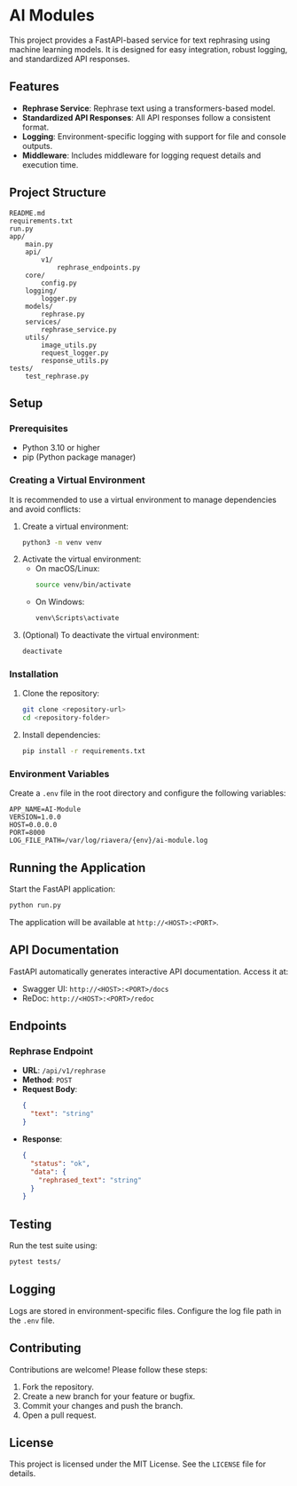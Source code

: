 # AI Modules

This project provides a FastAPI-based service for text rephrasing using machine learning models. It is designed for easy integration, robust logging, and standardized API responses.

## Features
- **Rephrase Service**: Rephrase text using a transformers-based model.
- **Standardized API Responses**: All API responses follow a consistent format.
- **Logging**: Environment-specific logging with support for file and console outputs.
- **Middleware**: Includes middleware for logging request details and execution time.

## Project Structure
```
README.md
requirements.txt
run.py
app/
    main.py
    api/
        v1/
            rephrase_endpoints.py
    core/
        config.py
    logging/
        logger.py
    models/
        rephrase.py
    services/
        rephrase_service.py
    utils/
        image_utils.py
        request_logger.py
        response_utils.py
tests/
    test_rephrase.py
```

## Setup

### Prerequisites
- Python 3.10 or higher
- pip (Python package manager)

### Creating a Virtual Environment
It is recommended to use a virtual environment to manage dependencies and avoid conflicts:

1. Create a virtual environment:
   ```bash
   python3 -m venv venv
   ```
2. Activate the virtual environment:
   - On macOS/Linux:
     ```bash
     source venv/bin/activate
     ```
   - On Windows:
     ```bash
     venv\Scripts\activate
     ```
3. (Optional) To deactivate the virtual environment:
   ```bash
   deactivate
   ```

### Installation
1. Clone the repository:
   ```bash
   git clone <repository-url>
   cd <repository-folder>
   ```
2. Install dependencies:
   ```bash
   pip install -r requirements.txt
   ```

### Environment Variables
Create a `.env` file in the root directory and configure the following variables:
```
APP_NAME=AI-Module
VERSION=1.0.0
HOST=0.0.0.0
PORT=8000
LOG_FILE_PATH=/var/log/riavera/{env}/ai-module.log
```

## Running the Application
Start the FastAPI application:
```bash
python run.py
```

The application will be available at `http://<HOST>:<PORT>`.

## API Documentation
FastAPI automatically generates interactive API documentation. Access it at:
- Swagger UI: `http://<HOST>:<PORT>/docs`
- ReDoc: `http://<HOST>:<PORT>/redoc`

## Endpoints

### Rephrase Endpoint
- **URL**: `/api/v1/rephrase`
- **Method**: `POST`
- **Request Body**:
  ```json
  {
    "text": "string"
  }
  ```
- **Response**:
  ```json
  {
    "status": "ok",
    "data": {
      "rephrased_text": "string"
    }
  }
  ```

## Testing
Run the test suite using:
```bash
pytest tests/
```

## Logging
Logs are stored in environment-specific files. Configure the log file path in the `.env` file.

## Contributing
Contributions are welcome! Please follow these steps:
1. Fork the repository.
2. Create a new branch for your feature or bugfix.
3. Commit your changes and push the branch.
4. Open a pull request.

## License
This project is licensed under the MIT License. See the `LICENSE` file for details.